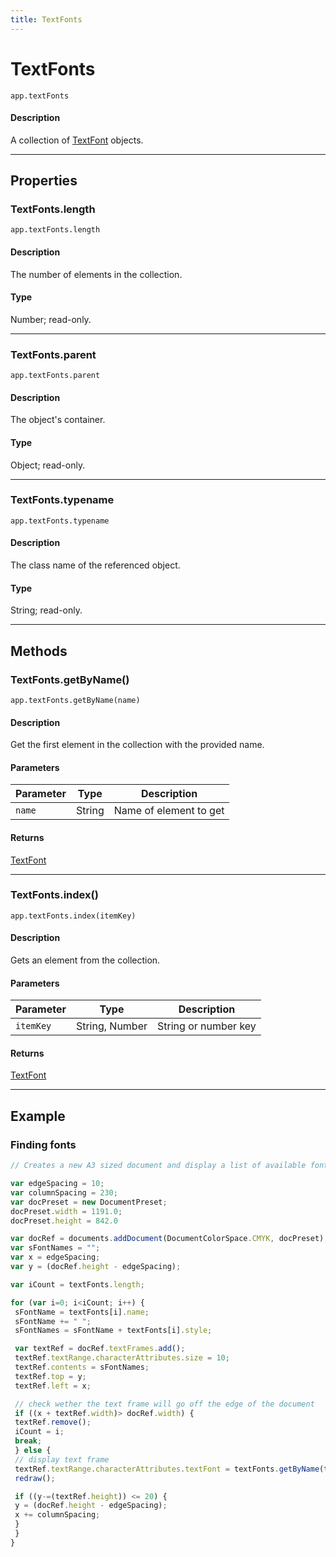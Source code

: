 ```yaml
---
title: TextFonts
---
```

# TextFonts

`app.textFonts`

#### Description

A collection of [TextFont](.././TextFont) objects.

---

## Properties

### TextFonts.length

`app.textFonts.length`

#### Description

The number of elements in the collection.

#### Type

Number; read-only.

---

### TextFonts.parent

`app.textFonts.parent`

#### Description

The object's container.

#### Type

Object; read-only.

---

### TextFonts.typename

`app.textFonts.typename`

#### Description

The class name of the referenced object.

#### Type

String; read-only.

---

## Methods

### TextFonts.getByName()

`app.textFonts.getByName(name)`

#### Description

Get the first element in the collection with the provided name.

#### Parameters

| Parameter | Type | Description |
| --- | --- | --- |
| `name` | String | Name of element to get |

#### Returns

[TextFont](.././TextFont)

---

### TextFonts.index()

`app.textFonts.index(itemKey)`

#### Description

Gets an element from the collection.

#### Parameters

| Parameter | Type | Description |
| --- | --- | --- |
| `itemKey` | String, Number | String or number key |

#### Returns

[TextFont](.././TextFont)

---

## Example

### Finding fonts

```javascript
// Creates a new A3 sized document and display a list of available fonts until the document is full.

var edgeSpacing = 10;
var columnSpacing = 230;
var docPreset = new DocumentPreset;
docPreset.width = 1191.0;
docPreset.height = 842.0

var docRef = documents.addDocument(DocumentColorSpace.CMYK, docPreset);
var sFontNames = "";
var x = edgeSpacing;
var y = (docRef.height - edgeSpacing);

var iCount = textFonts.length;

for (var i=0; i<iCount; i++) {
 sFontName = textFonts[i].name;
 sFontName += " ";
 sFontNames = sFontName + textFonts[i].style;

 var textRef = docRef.textFrames.add();
 textRef.textRange.characterAttributes.size = 10;
 textRef.contents = sFontNames;
 textRef.top = y;
 textRef.left = x;

 // check wether the text frame will go off the edge of the document
 if ((x + textRef.width)> docRef.width) {
 textRef.remove();
 iCount = i;
 break;
 } else {
 // display text frame
 textRef.textRange.characterAttributes.textFont = textFonts.getByName(textFonts[i].name);
 redraw();

 if ((y-=(textRef.height)) <= 20) {
 y = (docRef.height - edgeSpacing);
 x += columnSpacing;
 }
 }
}
```
